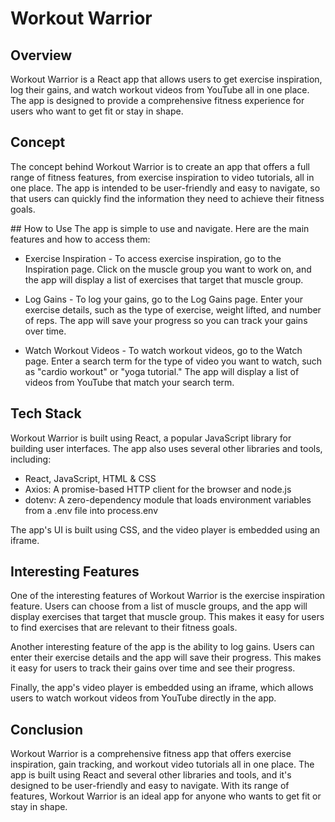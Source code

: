 # Workout Warrior

## Overview

Workout Warrior is a React app that allows users to get exercise inspiration, log their gains, and watch workout videos from YouTube all in one place. The app is designed to provide a comprehensive fitness experience for users who want to get fit or stay in shape.

## Concept

The concept behind Workout Warrior is to create an app that offers a full range of fitness features, from exercise inspiration to video tutorials, all in one place. The app is intended to be user-friendly and easy to navigate, so that users can quickly find the information they need to achieve their fitness goals.

## How to Use
The app is simple to use and navigate. Here are the main features and how to access them:

* Exercise Inspiration - To access exercise inspiration, go to the Inspiration page. Click on the muscle group you want to work on, and the app will display a list of exercises that target that muscle group.

* Log Gains - To log your gains, go to the Log Gains page. Enter your exercise details, such as the type of exercise, weight lifted, and number of reps. The app will save your progress so you can track your gains over time.

* Watch Workout Videos - To watch workout videos, go to the Watch page. Enter a search term for the type of video you want to watch, such as "cardio workout" or "yoga tutorial." The app will display a list of videos from YouTube that match your search term.

## Tech Stack
Workout Warrior is built using React, a popular JavaScript library for building user interfaces. The app also uses several other libraries and tools, including:

* React, JavaScript, HTML & CSS
* Axios: A promise-based HTTP client for the browser and node.js
* dotenv: A zero-dependency module that loads environment variables from a .env file into process.env

The app's UI is built using CSS, and the video player is embedded using an iframe.

## Interesting Features

One of the interesting features of Workout Warrior is the exercise inspiration feature. Users can choose from a list of muscle groups, and the app will display exercises that target that muscle group. This makes it easy for users to find exercises that are relevant to their fitness goals.

Another interesting feature of the app is the ability to log gains. Users can enter their exercise details and the app will save their progress. This makes it easy for users to track their gains over time and see their progress.

Finally, the app's video player is embedded using an iframe, which allows users to watch workout videos from YouTube directly in the app.

## Conclusion

Workout Warrior is a comprehensive fitness app that offers exercise inspiration, gain tracking, and workout video tutorials all in one place. The app is built using React and several other libraries and tools, and it's designed to be user-friendly and easy to navigate. With its range of features, Workout Warrior is an ideal app for anyone who wants to get fit or stay in shape.
